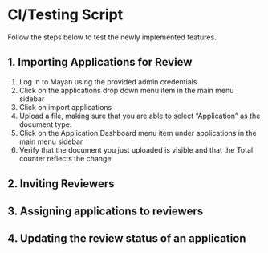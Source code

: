 # CI/Testing Script

Follow the steps below to test the newly implemented features.

## 1. Importing Applications for Review

1. Log in to Mayan using the provided admin credentials
2. Click on the applications drop down menu item in the main menu sidebar
3. Click on import applications
4. Upload a file, making sure that you are able to select “Application” as the document type.
5. Click on the Application Dashboard menu item under applications in the main menu sidebar
6. Verify that the document you just uploaded is visible and that the Total counter reflects the change

## 2. Inviting Reviewers

## 3. Assigning applications to reviewers

## 4. Updating the review status of an application
